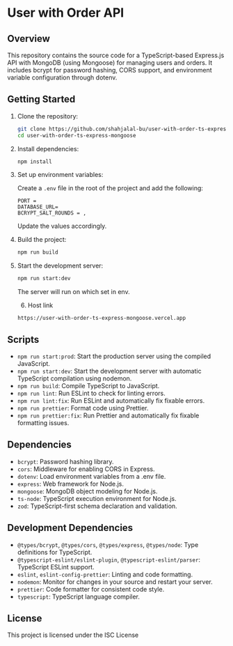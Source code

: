 # User with Order API

## Overview

This repository contains the source code for a TypeScript-based Express.js API with MongoDB (using Mongoose) for managing users and orders. It includes bcrypt for password hashing, CORS support, and environment variable configuration through dotenv.

## Getting Started

1. Clone the repository:

   ```bash
   git clone https://github.com/shahjalal-bu/user-with-order-ts-express-mongoose.git
   cd user-with-order-ts-express-mongoose
   ```

2. Install dependencies:

   ```bash
   npm install
   ```

3. Set up environment variables:

   Create a `.env` file in the root of the project and add the following:

   ```env
   PORT =
   DATABASE_URL=
   BCRYPT_SALT_ROUNDS = ,
   ```

   Update the values accordingly.

4. Build the project:

   ```bash
   npm run build
   ```

5. Start the development server:

   ```bash
   npm run start:dev
   ```

   The server will run on which set in env.

   6. Host link

   ```
   https://user-with-order-ts-express-mongoose.vercel.app

   ```

## Scripts

- `npm run start:prod`: Start the production server using the compiled JavaScript.
- `npm run start:dev`: Start the development server with automatic TypeScript compilation using nodemon.
- `npm run build`: Compile TypeScript to JavaScript.
- `npm run lint`: Run ESLint to check for linting errors.
- `npm run lint:fix`: Run ESLint and automatically fix fixable errors.
- `npm run prettier`: Format code using Prettier.
- `npm run prettier:fix`: Run Prettier and automatically fix fixable formatting issues.

## Dependencies

- `bcrypt`: Password hashing library.
- `cors`: Middleware for enabling CORS in Express.
- `dotenv`: Load environment variables from a .env file.
- `express`: Web framework for Node.js.
- `mongoose`: MongoDB object modeling for Node.js.
- `ts-node`: TypeScript execution environment for Node.js.
- `zod`: TypeScript-first schema declaration and validation.

## Development Dependencies

- `@types/bcrypt`, `@types/cors`, `@types/express`, `@types/node`: Type definitions for TypeScript.
- `@typescript-eslint/eslint-plugin`, `@typescript-eslint/parser`: TypeScript ESLint support.
- `eslint`, `eslint-config-prettier`: Linting and code formatting.
- `nodemon`: Monitor for changes in your source and restart your server.
- `prettier`: Code formatter for consistent code style.
- `typescript`: TypeScript language compiler.

## License

This project is licensed under the ISC License
